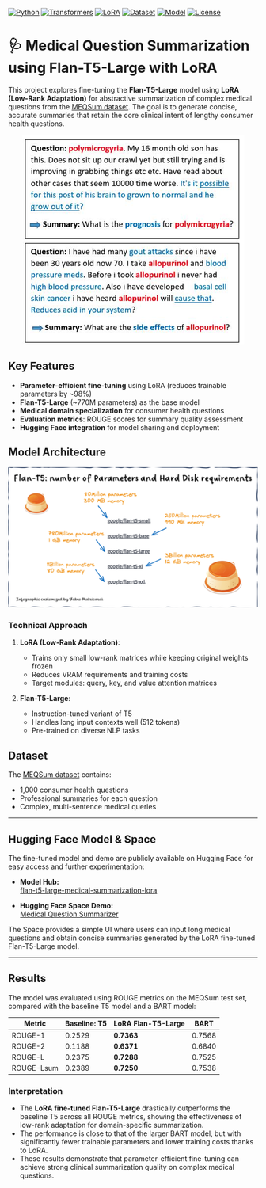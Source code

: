 [![Python](https://img.shields.io/badge/Python-3.8%2B-blue)](https://www.python.org/downloads/)
[![Transformers](https://img.shields.io/badge/Transformers-HuggingFace-yellowgreen)](https://huggingface.co/docs/transformers/index)
[![LoRA](https://img.shields.io/badge/LoRA-Parameter--Efficient--Tuning-orange)](https://arxiv.org/abs/2106.09685)
[![Dataset](https://img.shields.io/badge/MEQSum-Dataset-brightgreen)](https://huggingface.co/datasets/albertvillanova/meqsum)
[![Model](https://img.shields.io/badge/Model-Flan--T5--Large-blueviolet)](https://huggingface.co/google/flan-t5-large)
[![License](https://img.shields.io/badge/License-MIT-green)](LICENSE)


# 🩺 Medical Question Summarization using Flan-T5-Large with LoRA

This project explores fine-tuning the **Flan-T5-Large** model using **LoRA (Low-Rank Adaptation)** for abstractive summarization of complex medical questions from the [MEQSum dataset](https://huggingface.co/datasets/albertvillanova/meqsum). The goal is to generate concise, accurate summaries that retain the core clinical intent of lengthy consumer health questions.

<p align="center">
  <img src="doc/bg.jpg" alt="Cover Image">
</p>

## Key Features

- **Parameter-efficient fine-tuning** using LoRA (reduces trainable parameters by ~98%)
- **Flan-T5-Large** (~770M parameters) as the base model
- **Medical domain specialization** for consumer health questions
- **Evaluation metrics**: ROUGE scores for summary quality assessment
- **Hugging Face integration** for model sharing and deployment

## Model Architecture

![Flan-T5 Architecture](doc/flan_T5.png)

### Technical Approach

1. **LoRA (Low-Rank Adaptation)**:
   - Trains only small low-rank matrices while keeping original weights frozen
   - Reduces VRAM requirements and training costs
   - Target modules: query, key, and value attention matrices

2. **Flan-T5-Large**:
   - Instruction-tuned variant of T5
   - Handles long input contexts well (512 tokens)
   - Pre-trained on diverse NLP tasks

## Dataset

The [MEQSum dataset](https://huggingface.co/datasets/albertvillanova/meqsum) contains:
- 1,000 consumer health questions
- Professional summaries for each question
- Complex, multi-sentence medical queries

---

## Hugging Face Model & Space

The fine-tuned model and demo are publicly available on Hugging Face for easy access and further experimentation:

- **Model Hub:**  
  [flan-t5-large-medical-summarization-lora](https://huggingface.co/autodidacte228/meqsum-lora-T5-finetuned)  
  

- **Hugging Face Space Demo:**  
  [Medical Question Summarizer](https://huggingface.co/spaces/autodidacte228/meq-sum-T5-lora)  


The Space provides a simple UI where users can input long medical questions and obtain concise summaries generated by the LoRA fine-tuned Flan-T5-Large model.

---

## Results

The model was evaluated using ROUGE metrics on the MEQSum test set, compared with the baseline T5 model and a BART model:

| Metric    | Baseline: T5 | LoRA Flan-T5-Large | BART        |
|-----------|--------------|--------------------|-------------|
| ROUGE-1   | 0.2529       | **0.7363**         | 0.7568      |
| ROUGE-2   | 0.1188       | **0.6371**         | 0.6840      |
| ROUGE-L   | 0.2375       | **0.7288**         | 0.7525      |
| ROUGE-Lsum| 0.2389       | **0.7250**         | 0.7538      |

### Interpretation

- The **LoRA fine-tuned Flan-T5-Large** drastically outperforms the baseline T5 across all ROUGE metrics, showing the effectiveness of low-rank adaptation for domain-specific summarization.
- The performance is close to that of the larger BART model, but with significantly fewer trainable parameters and lower training costs thanks to LoRA.
- These results demonstrate that parameter-efficient fine-tuning can achieve strong clinical summarization quality on complex medical questions.
